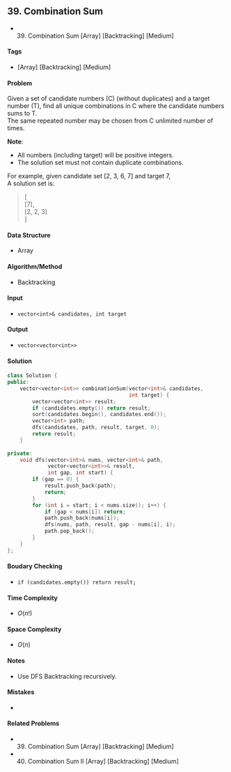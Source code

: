 ## 39. Combination Sum
- 39. Combination Sum [Array] [Backtracking] [Medium]

#### Tags
- [Array] [Backtracking] [Medium]

#### Problem
Given a set of candidate numbers (C) (without duplicates) and a target number (T), find all unique combinations in C where the candidate numbers sums to T.  
The same repeated number may be chosen from C unlimited number of times.

**Note**:

- All numbers (including target) will be positive integers. 
- The solution set must not contain duplicate combinations.

For example, given candidate set [2, 3, 6, 7] and target 7,   
A solution set is: 
> [  
>   [7],  
>   [2, 2, 3]  
> ]

#### Data Structure
- Array

#### Algorithm/Method
- Backtracking

#### Input
- `vector<int>& candidates, int target`

#### Output
- `vector<vector<int>>`

#### Solution
``` C++
class Solution {
public:
    vector<vector<int>> combinationSum(vector<int>& candidates,
                                       int target) {
        vector<vector<int>> result;
        if (candidates.empty()) return result;
        sort(candidates.begin(), candidates.end());
        vector<int> path;
        dfs(candidates, path, result, target, 0);
        return result;
    }
    
private:
    void dfs(vector<int>& nums, vector<int>& path,
             vector<vector<int>>& result,
             int gap, int start) {
        if (gap == 0) {
            result.push_back(path);
            return;
        }
        for (int i = start; i < nums.size(); i++) {
            if (gap < nums[i]) return;
            path.push_back(nums[i]);
            dfs(nums, path, result, gap - nums[i], i);
            path.pop_back();
        }
    }
};
```

#### Boudary Checking
- `if (candidates.empty()) return result;`

#### Time Complexity
- $O(n!)$

#### Space Complexity
- $O(n)$

#### Notes
- Use DFS Backtracking recursively.

#### Mistakes
- 

#### Related Problems
- 39. Combination Sum [Array] [Backtracking] [Medium]
- 40. Combination Sum II [Array] [Backtracking] [Medium]
